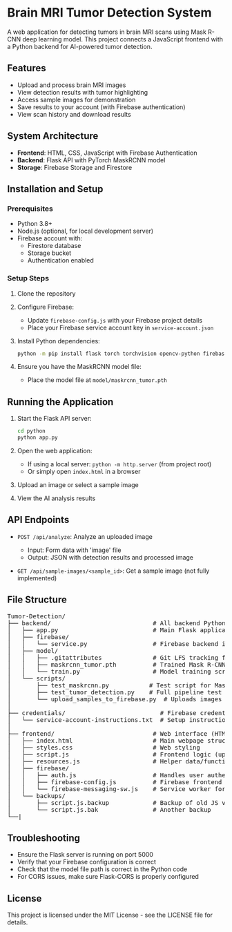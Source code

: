 # Brain MRI Tumor Detection System

A web application for detecting tumors in brain MRI scans using Mask R-CNN deep learning model. This project connects a JavaScript frontend with a Python backend for AI-powered tumor detection.

## Features

- Upload and process brain MRI images
- View detection results with tumor highlighting
- Access sample images for demonstration
- Save results to your account (with Firebase authentication)
- View scan history and download results

## System Architecture

- **Frontend**: HTML, CSS, JavaScript with Firebase Authentication
- **Backend**: Flask API with PyTorch MaskRCNN model
- **Storage**: Firebase Storage and Firestore

## Installation and Setup

### Prerequisites

- Python 3.8+
- Node.js (optional, for local development server)
- Firebase account with:
  - Firestore database
  - Storage bucket
  - Authentication enabled

### Setup Steps

1. Clone the repository
2. Configure Firebase:
   - Update `firebase-config.js` with your Firebase project details
   - Place your Firebase service account key in `service-account.json`

3. Install Python dependencies:
   ```bash
   python -m pip install flask torch torchvision opencv-python firebase-admin flask-cors pillow
   ```

4. Ensure you have the MaskRCNN model file:
   - Place the model file at `model/maskrcnn_tumor.pth`

## Running the Application

1. Start the Flask API server:
   ```bash
   cd python
   python app.py
   ```

2. Open the web application:
   - If using a local server: `python -m http.server` (from project root)
   - Or simply open `index.html` in a browser

3. Upload an image or select a sample image
4. View the AI analysis results

## API Endpoints

- `POST /api/analyze`: Analyze an uploaded image
  - Input: Form data with 'image' file
  - Output: JSON with detection results and processed image

- `GET /api/sample-images/<sample_id>`: Get a sample image (not fully implemented)

## File Structure
<pre>Tumor-Detection/
├── backend/                            # All backend Python logic
│   ├── app.py                          # Main Flask application
│   ├── firebase/
│   │   └── service.py                  # Firebase backend integration
│   ├── model/
│   │   ├── .gitattributes              # Git LFS tracking file
│   │   ├── maskrcnn_tumor.pth          # Trained Mask R-CNN model file
│   │   └── train.py                    # Model training script
│   └── scripts/
│       ├── test_maskrcnn.py           # Test script for Mask R-CNN
│       ├── test_tumor_detection.py    # Full pipeline test script
│       └── upload_samples_to_firebase.py  # Uploads images to Firebase
│
├── credentials/                          # Firebase credentials and setup
│   └── service-account-instructions.txt  # Setup instructions
│
├── frontend/                           # Web interface (HTML/CSS/JS)
│   ├── index.html                      # Main webpage structure
│   ├── styles.css                      # Web styling
│   ├── script.js                       # Frontend logic (upload, API calls)
│   ├── resources.js                    # Helper data/functions
│   ├── firebase/
│   │   ├── auth.js                     # Handles user authentication
│   │   ├── firebase-config.js          # Firebase frontend config
│   │   └── firebase-messaging-sw.js    # Service worker for push notifications
│   └── backups/
│       ├── script.js.backup            # Backup of old JS version
│       └── script.js.bak               # Another backup
└──|</pre>

## Troubleshooting

- Ensure the Flask server is running on port 5000
- Verify that your Firebase configuration is correct
- Check that the model file path is correct in the Python code
- For CORS issues, make sure Flask-CORS is properly configured

## License

This project is licensed under the MIT License - see the LICENSE file for details. 
